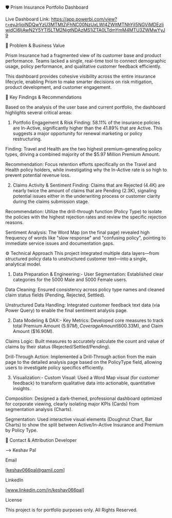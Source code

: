 🛡️ Prism Insurance Portfolio Dashboard

Live Dashboard Link: https://app.powerbi.com/view?r=eyJrIjoiNDQwYzU3MTMtZjFhNC00NzUxLWI4ZWItMTNhYjI5NGViMDEzIiwidCI6IjAwN2Y5YTI5LTM2NjgtNDAzMS1iZTA0LTdmYmM4MTU3ZWMwYyJ9

🎯 Problem & Business Value

Prism Insurance had a fragmented view of its customer base and product performance. Teams lacked a single, real-time tool to connect demographic usage, policy performance, and qualitative customer feedback efficiently.

This dashboard provides cohesive visibility across the entire insurance lifecycle, enabling Prism to make smarter decisions on risk mitigation, product development, and customer engagement.


🔑 Key Findings & Recommendations

Based on the analysis of the user base and current portfolio, the dashboard highlights several critical areas:

1. Portfolio Engagement & Risk
Finding: 58.11% of the insurance policies are In-Active, significantly higher than the 41.89% that are Active. This suggests a major opportunity for renewal marketing or policy restructuring.

Finding: Travel and Health are the two highest premium-generating policy types, driving a combined majority of the $5.97 Million Premium Amount.

Recommendation: Focus retention efforts specifically on the Travel and Health policy holders, while investigating why the In-Active rate is so high to prevent potential revenue loss.

2. Claims Activity & Sentiment
Finding: Claims that are Rejected (4.4K) are nearly twice the amount of claims that are Pending (2.3K), signaling potential issues either in the underwriting process or customer clarity during the claims submission stage.

Recommendation: Utilize the drill-through function (Policy Type) to isolate the policies with the highest rejection rates and review the specific rejection reasons.

Sentiment Analysis: The Word Map (on the final page) revealed high frequency of words like "slow response" and "confusing policy", pointing to immediate service issues and documentation gaps.

⚙️ Technical Approach
This project integrated multiple data layers—from structured policy data to unstructured customer text—into a single, analytical model.

1. Data Preparation & Engineering:-
User Segmentation: Established clear categories for the 5000 Male and 5000 Female users.

Data Cleaning: Ensured consistency across policy type names and cleaned claim status fields (Pending, Rejected, Settled).

Unstructured Data Handling: Integrated customer feedback text data (via Power Query) to enable the final sentiment analysis page.

2. Data Modeling & DAX:-
Key Metrics: Developed core measures to track total Premium Amount ($5.97M), Coverage Amount ($600.33M), and Claim Amount ($16.90M).

Claims Logic: Built measures to accurately calculate the count and value of claims by their status (Rejected/Settled/Pending).

Drill-Through Action: Implemented a Drill-Through action from the main page to the detailed analysis page based on the PolicyType field, allowing users to investigate policy specifics efficiently.

3. Visualization:-
Custom Visual: Used a Word Map visual (for customer feedback) to transform qualitative data into actionable, quantitative insights.

Composition: Designed a dark-themed, professional dashboard optimized for corporate viewing, clearly isolating major KPIs (Cards) from segmentation analysis (Charts).

Segmentation: Used interactive visual elements (Doughnut Chart, Bar Charts) to show the split between Active/In-Active Insurance and Premium by Policy Type.

📧 Contact & Attribution
Developer

--> Keshav Pal

Email

[keshav066pal@gamil.com]

LinkedIn

[www.linkedin.com/in/keshav066pal]

License

This project is for portfolio purposes only. All Rights Reserved.

